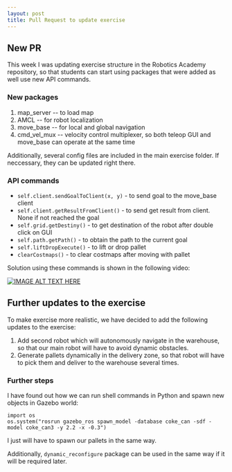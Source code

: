 ```yaml
---
layout: post
title: Pull Request to update exercise
---
```


## New PR

This week I was updating exercise structure in the Robotics Academy repository, so that students can start using packages that were added as well use new API commands. 

### New packages
1. map_server -- to load map
2. AMCL -- for robot localization
3. move_base -- for local and global navigation
4. cmd_vel_mux -- velocity control multiplexer, so both teleop GUI and move_base can operate at the same time

Additionally, several config files are included in the main exercise folder. If neccessary, they can be updated right there.

### API commands
* `self.client.sendGoalToClient(x, y)` - to send goal to the move_base client
* `self.client.getResultFromClient()` - to send get result from client. None if not reached the goal
* `self.grid.getDestiny()` - to get destination of the robot after double click on GUI
* `self.path.getPath()` - to obtain the path to the current goal
* `self.liftDropExecute()` - to lift or drop pallet
* `clearCostmaps()` - to clear costmaps after moving with pallet

Solution using these commands is shown in the following video:

[![IMAGE ALT TEXT HERE](https://img.youtube.com/vi/kMKzMY0jVZY/0.jpg)](https://youtu.be/kMKzMY0jVZY)

## Further updates to the exercise

To make exercise more realistic, we have decided to add the following updates to the exercise:

1. Add second robot which will autonomously navigate in the warehouse, so that our main robot will have to avoid dynamic obstacles.
2. Generate pallets dynamically in the delivery zone, so that robot will have to pick them and deliver to the warehouse several times.

### Further steps

I have found out how we can run shell commands in Python and spawn new objects in Gazebo world:
```
import os
os.system("rosrun gazebo_ros spawn_model -database coke_can -sdf -model coke_can3 -y 2.2 -x -0.3")
```

I just will have to spawn our pallets in the same way.

Additionally, ```dynamic_reconfigure``` package can be used in the same way if it will be required later.